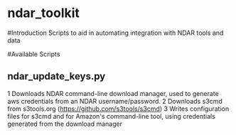 ndar_toolkit
============

#Introduction
Scripts to aid in automating integration with NDAR tools and data

#Available Scripts
## ndar_update_keys.py
1 Downloads NDAR command-line download manager, used to generate aws credentials from an NDAR username/password.
2 Downloads s3cmd from s3tools.org (https://github.com/s3tools/s3cmd)
3 Writes configuration files for s3cmd and for Amazon's command-line tool, using credentials generated from the download manager

